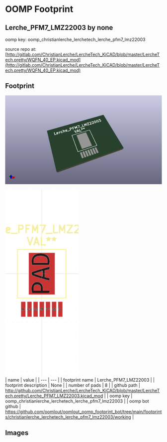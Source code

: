 # OOMP Footprint  
## Lerche_PFM7_LMZ22003  by none  
  
oomp key: oomp_christianlerche_lerchetech_lerche_pfm7_lmz22003  
  
source repo at: [http://gitlab.com/ChristianLerche/LercheTech_KiCAD/blob/master/LercheTech.pretty/WQFN_40_EP.kicad_mod](http://gitlab.com/ChristianLerche/LercheTech_KiCAD/blob/master/LercheTech.pretty/WQFN_40_EP.kicad_mod)  
## Footprint  
  
[![working_kicad_pcb_3d.png](working_kicad_pcb_3d_600.png)](working_kicad_pcb_3d.png)  
  
[![working.png](working_600.png)](working.png)  
| name | value | 
| --- | --- | 
| footprint name | Lerche_PFM7_LMZ22003 | 
| footprint description | None | 
| number of pads | 8 | 
| github path | http://github.com/ChristianLerche/LercheTech_KiCAD/blob/master/LercheTech.pretty/Lerche_PFM7_LMZ22003.kicad_mod | 
| oomp key | oomp_christianlerche_lerchetech_lerche_pfm7_lmz22003 | 
| oomp bot github | https://github.com/oomlout/oomlout_oomp_footprint_bot/tree/main/footprints/christianlerche_lerchetech_lerche_pfm7_lmz22003/working | 
## Images  
